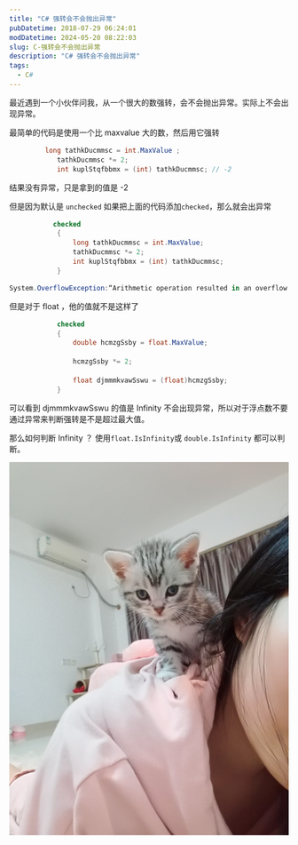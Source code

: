 ```yaml
---
title: "C# 强转会不会抛出异常"
pubDatetime: 2018-07-29 06:24:01
modDatetime: 2024-05-20 08:22:03
slug: C-强转会不会抛出异常
description: "C# 强转会不会抛出异常"
tags:
  - C#
---
```





最近遇到一个小伙伴问我，从一个很大的数强转，会不会抛出异常。实际上不会出现异常。

<!--more-->


<!-- CreateTime:2018/7/29 14:24:01 -->


最简单的代码是使用一个比 maxvalue 大的数，然后用它强转

```csharp
         long tathkDucmmsc = int.MaxValue ;
            tathkDucmmsc *= 2;
            int kuplStqfbbmx = (int) tathkDucmmsc; // -2
```

结果没有异常，只是拿到的值是 -2

但是因为默认是 `unchecked` 如果把上面的代码添加`checked`，那么就会出异常

```csharp
           checked
            {
                long tathkDucmmsc = int.MaxValue;
                tathkDucmmsc *= 2;
                int kuplStqfbbmx = (int) tathkDucmmsc;
            }
```

```csharp
System.OverflowException:“Arithmetic operation resulted in an overflow.”
```

但是对于 float ，他的值就不是这样了

```csharp
            checked
            {
                double hcmzgSsby = float.MaxValue;

                hcmzgSsby *= 2;

                float djmmmkvawSswu = (float)hcmzgSsby;
            }    
```

可以看到 djmmmkvawSswu 的值是 Infinity 不会出现异常，所以对于浮点数不要通过异常来判断强转是不是超过最大值。

那么如何判断 Infinity ？ 使用`float.IsInfinity`或 `double.IsInfinity` 都可以判断。

![](images/img-5ac9ff8833a18.jpg)


